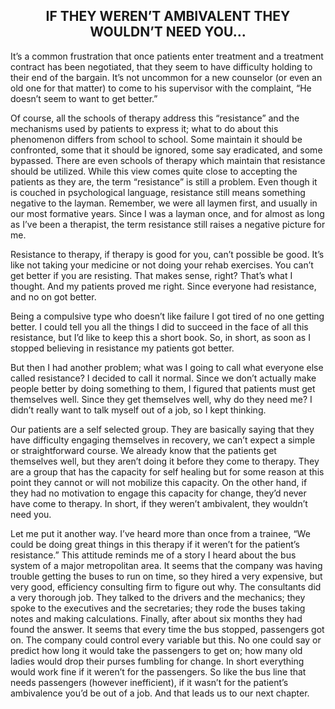 
<h2><center>IF THEY WEREN’T AMBIVALENT THEY WOULDN’T NEED YOU...</h2></center>


It’s a common frustration that once patients enter treatment and a treatment
contract has been negotiated, that they seem to have difficulty holding to their end of the bargain. It’s not uncommon for a new counselor (or even an old one for that matter) to come to his supervisor with the complaint, “He doesn’t seem to want to get better.”

Of course, all the schools of therapy address this “resistance” and the
mechanisms used by patients to express it; what to do about this phenomenon differs from school to school. Some maintain it should be confronted, some that it should be ignored, some say eradicated, and some bypassed. There are even schools of therapy which maintain that resistance should be utilized. While this view comes quite close to accepting the patients as they are, the term “resistance” is still a problem. Even though it is couched in psychological language, resistance still means something negative to the layman. Remember, we were all laymen first, and usually in our most formative years. Since I was a layman once, and for almost as long as I’ve been a therapist, the term resistance still raises a negative picture for me.

Resistance to therapy, if therapy is good for you, can’t possible be good. It’s
like not taking your medicine or not doing your rehab exercises. You can’t get better if you are resisting. That makes sense, right? That’s what I thought. And my patients proved me right. Since everyone had resistance, and no on got better.

Being a compulsive type who doesn’t like failure I got tired of no one getting
better. I could tell you all the things I did to succeed in the face of all this resistance, but I’d like to keep this a short book. So, in short, as soon as I stopped believing in resistance my patients got better.

But then I had another problem; what was I going to call what everyone else
called resistance? I decided to call it normal. Since we don’t actually make people better by doing something to them, I figured that patients must get themselves well. Since they get themselves well, why do they need me? I didn’t really want to talk myself out of a job, so I kept thinking.

Our patients are a self selected group. They are basically saying that they have
difficulty engaging themselves in recovery, we can’t expect a simple or straightforward course. We already know that the patients get themselves well, but they aren’t doing it before they come to therapy. They are a group that has the capacity for self healing but for some reason at this point they cannot or will not mobilize this capacity. On the other hand, if they had no motivation to engage this capacity for change, they’d never have come to therapy. In short, if they weren’t ambivalent, they wouldn’t need you.

Let me put it another way. I’ve heard more than once from a trainee, “We could
be doing great things in this therapy if it weren’t for the patient’s resistance.” This attitude reminds me of a story I heard about the bus system of a major metropolitan area. It seems that the company was having trouble getting the buses to run on time, so they hired a very expensive, but very good, efficiency consulting firm to figure out why. The consultants did a very thorough job. They talked to the drivers and the mechanics; they spoke to the executives and the secretaries; they rode the buses taking notes and making calculations. Finally, after about six months they had found the answer. It seems that every time the bus stopped, passengers got on. The company could control every variable but this. No one could say or predict how long it would take the passengers to get on; how many old ladies would drop their purses fumbling for change. In short everything would work fine if it weren’t for the passengers. So like the bus line that needs passengers (however inefficient), if it wasn’t for the patient’s ambivalence you’d be out of a job. And that leads us to our next chapter.
